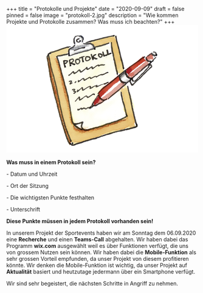 +++
title = "Protokolle und Projekte"
date = "2020-09-09"
draft = false
pinned = false
image = "protokoll-2.jpg"
description = "Wie kommen Projekte und Protokolle zusammen? Was muss ich beachten?"
+++
![](protokoll.png)

**Was muss in einem Protokoll sein?**

\- Datum und Uhrzeit

\- Ort der Sitzung

\- Die wichtigsten Punkte festhalten

\- Unterschrift

**Diese Punkte müssen in jedem Protokoll vorhanden sein!**

In unserem Projekt der Sportevents haben wir am Sonntag dem 06.09.2020 eine **Recherche** und einen **Teams-Call** abgehalten. Wir haben dabei das Programm **wix.com** ausgewählt weil es über Funktionen verfügt, die uns von grossem Nutzen sein können. Wir haben dabei die **Mobile-Funktion** als sehr grossen Vorteil empfunden, da unser Projekt von diesem profitieren könnte. Wir denken die Mobile-Funktion ist wichtig, da unser Projekt auf **Aktualität** basiert und heutzutage jedermann über ein Smartphone verfügt.

Wir sind sehr begeistert, die nächsten Schritte in Angriff zu nehmen.